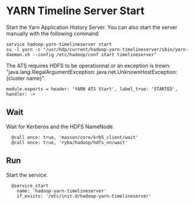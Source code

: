 
# YARN Timeline Server Start

Start the Yarn Application History Server. You can also start the server
manually with the following command:

```
service hadoop-yarn-timelineserver start
su -l yarn -c "/usr/hdp/current/hadoop-yarn-timelineserver/sbin/yarn-daemon.sh --config /etc/hadoop/conf start timelineserver"
```

The ATS requires HDFS to be operationnal or an exception is trown: 
"java.lang.IllegalArgumentException: java.net.UnknownHostException: {cluster name}".

    module.exports = header: 'YARN ATS Start', label_true: 'STARTED', handler: ->

## Wait

Wait for Kerberos and the HDFS NameNode.

      @call once: true, 'masson/core/krb5_client/wait'
      @call once: true, 'ryba/hadoop/hdfs_nn/wait'

## Run

Start the service.

      @service_start
        name: 'hadoop-yarn-timelineserver'
        if_exists: '/etc/init.d/hadoop-yarn-timelineserver'
